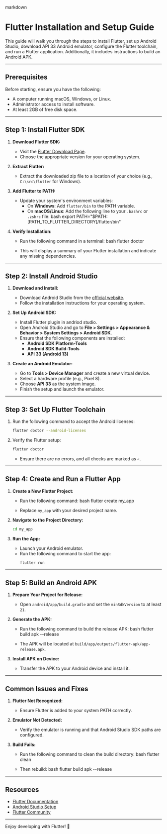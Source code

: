 markdown
# Flutter Installation and Setup Guide

This guide will walk you through the steps to install Flutter, set up Android Studio, download API 33 Android emulator, configure the Flutter toolchain, and run a Flutter application. Additionally, it includes instructions to build an Android APK.

---

## Prerequisites

Before starting, ensure you have the following:
- A computer running macOS, Windows, or Linux.
- Administrator access to install software.
- At least 2GB of free disk space.

---

## Step 1: Install Flutter SDK

1. **Download Flutter SDK:**
   - Visit the [Flutter Download Page](https://flutter.dev/docs/get-started/install).
   - Choose the appropriate version for your operating system.

2. **Extract Flutter:**
   - Extract the downloaded zip file to a location of your choice (e.g., `C:\src\flutter` for Windows).

3. **Add Flutter to PATH:**
   - Update your system's environment variables:
     - On **Windows**: Add `flutter/bin` to the PATH variable.
     - On **macOS/Linux**: Add the following line to your `.bashrc` or `.zshrc` file:
       bash
       export PATH="$PATH:[PATH_TO_FLUTTER_DIRECTORY]/flutter/bin"
       

4. **Verify Installation:**
   - Run the following command in a terminal:
     bash
     flutter doctor
     
   - This will display a summary of your Flutter installation and indicate any missing dependencies.

---

## Step 2: Install Android Studio

1. **Download and Install:**
   - Download Android Studio from the [official website](https://developer.android.com/studio).
   - Follow the installation instructions for your operating system.

2. **Set Up Android SDK:**
   - Install Flutter plugin in andriod studio.
   - Open Android Studio and go to **File > Settings > Appearance & Behavior > System Settings > Android SDK**.
   - Ensure that the following components are installed:
     - **Android SDK Platform-Tools**
     - **Android SDK Build-Tools**
     - **API 33 (Android 13)**

4. **Create an Android Emulator:**
   - Go to **Tools > Device Manager** and create a new virtual device.
   - Select a hardware profile (e.g., Pixel 8).
   - Choose **API 33** as the system image.
   - Finish the setup and launch the emulator.

---

## Step 3: Set Up Flutter Toolchain

1. Run the following command to accept the Android licenses:
   ```bash
   flutter doctor --android-licenses
   ```
   
2. Verify the Flutter setup:
   ```bash
   flutter doctor
   ```
   - Ensure there are no errors, and all checks are marked as `✓`.

---

## Step 4: Create and Run a Flutter App

1. **Create a New Flutter Project:**
   - Run the following command:
     bash
     flutter create my_app
     
   - Replace `my_app` with your desired project name.

2. **Navigate to the Project Directory:**
   ```bash
   cd my_app
   ```

3. **Run the App:**
   - Launch your Android emulator.
   - Run the following command to start the app:
     ```bash
     flutter run
     ```

---

## Step 5: Build an Android APK

1. **Prepare Your Project for Release:**
   - Open `android/app/build.gradle` and set the `minSdkVersion` to at least `21`.

2. **Generate the APK:**
   - Run the following command to build the release APK:
     bash
     flutter build apk --release
     
   - The APK will be located at `build/app/outputs/flutter-apk/app-release.apk`.

3. **Install APK on Device:**
   - Transfer the APK to your Android device and install it.

---

## Common Issues and Fixes

1. **Flutter Not Recognized:**
   - Ensure Flutter is added to your system PATH correctly.

2. **Emulator Not Detected:**
   - Verify the emulator is running and that Android Studio SDK paths are configured.

3. **Build Fails:**
   - Run the following command to clean the build directory:
     bash
     flutter clean
     
   - Then rebuild:
     bash
     flutter build apk --release
     

---

## Resources

- [Flutter Documentation](https://flutter.dev/docs)
- [Android Studio Setup](https://developer.android.com/studio/intro)
- [Flutter Community](https://flutter.dev/community)

---

Enjoy developing with Flutter! 🚀
